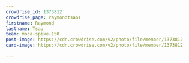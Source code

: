 ```yaml
---
crowdrise_id: 1373812
crowdrise_page: raymondtsao1
firstname: Raymond 
lastname: Tsao
team: moca-spike-150
post-image: https://cdn.crowdrise.com/v2/photo/file/member/1373812
card-image: https://cdn.crowdrise.com/v2/photo/file/member/1373812

---
```

